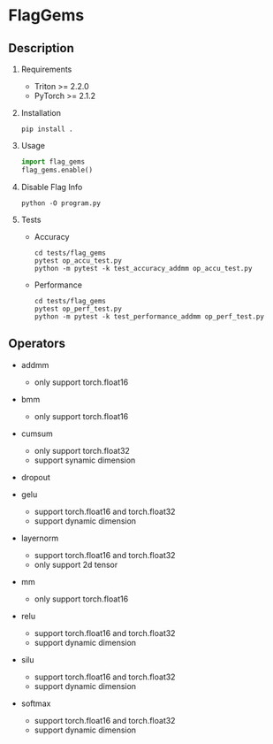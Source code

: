 # FlagGems

## Description

1. Requirements  
    - Triton >= 2.2.0  
    - PyTorch >= 2.1.2  

2. Installation  
    ```shell
    pip install .
    ```

3. Usage  
    ```python
    import flag_gems
    flag_gems.enable()
    ```

4. Disable Flag Info  
    ```shell
    python -O program.py
    ```

5. Tests  
    - Accuracy  
        ```shell
        cd tests/flag_gems
        pytest op_accu_test.py
        python -m pytest -k test_accuracy_addmm op_accu_test.py
        ```
    - Performance  
        ```shell
        cd tests/flag_gems
        pytest op_perf_test.py
        python -m pytest -k test_performance_addmm op_perf_test.py
        ```

## Operators

- addmm  
    - only support torch.float16

- bmm  
    - only support torch.float16

- cumsum  
    - only support torch.float32  
    - support synamic dimension  

- dropout  

- gelu  
    - support torch.float16 and torch.float32
    - support dynamic dimension  

- layernorm  
    - support torch.float16 and torch.float32
    - only support 2d tensor  

- mm  
    - only support torch.float16

- relu  
    - support torch.float16 and torch.float32
    - support dynamic dimension 

- silu  
    - support torch.float16 and torch.float32
    - support dynamic dimension 

- softmax  
    - support torch.float16 and torch.float32
    - support dynamic dimension 
